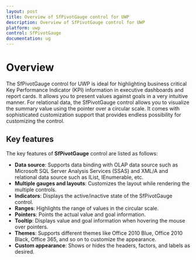 ```yaml
---
layout: post
title: Overview of SfPivotGauge control for UWP
description: Overview of SfPivotGauge control for UWP
platform: uwp
control: SfPivotGauge
documentation: ug
---
```


# Overview

The SfPivotGauge control for UWP is ideal for highlighting business critical Key Performance Indicator (KPI) information in executive dashboards and report cards. It allows you to present values against goals in a very intuitive manner. For relational data, the SfPivotGauge control allows you to visualize the summary value using the pointer over a circular scale. It comes with sophisticated customization support that provides endless possibility for customizing the control.

## Key features

The key features of **SfPivotGauge** control are listed as follows:

* **Data source**: Supports data binding with OLAP data source such as Microsoft SQL Server Analysis Services (SSAS) and XML/A and relational data source such as IList, IEnumerable, etc.
* **Multiple gauges and layouts**: Customizes the layout while rendering the multiple controls.
* **Indicators**: Displays the active/inactive state of the SfPivotGauge control.
* **Ranges**: Highlights the range of values in the circular scale.
* **Pointers**: Points the actual value and goal information.
* **Tooltip**: Displays value and goal information when hovering the mouse over pointers.
* **Themes**: Supports different themes like Office 2010 Blue, Office 2010 Black, Office 365, and so on to customize the appearance.
* **Custom appearance**: Shows or hides the headers, factors, and labels as desired.